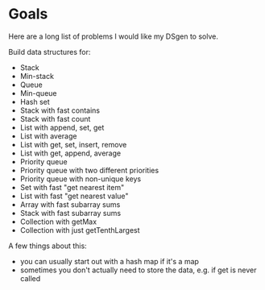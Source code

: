 # Goals

Here are a long list of problems I would like my DSgen to solve.

Build data structures for:

- Stack
- Min-stack
- Queue
- Min-queue
- Hash set
- Stack with fast contains
- Stack with fast count
- List with append, set, get
- List with average
- List with get, set, insert, remove
- List with get, append, average
- Priority queue
- Priority queue with two different priorities
- Priority queue with non-unique keys
- Set with fast "get nearest item"
- List with fast "get nearest value"
- Array with fast subarray sums
- Stack with fast subarray sums
- Collection with getMax
- Collection with just getTenthLargest

A few things about this:

- you can usually start out with a hash map if it's a map
- sometimes you don't actually need to store the data, e.g. if get is never called
